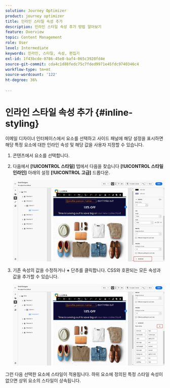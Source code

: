 ```yaml
---
solution: Journey Optimizer
product: journey optimizer
title: 인라인 스타일 속성 추가
description: 인라인 스타일 속성 추가 방법 알아보기
feature: Overview
topic: Content Management
role: User
level: Intermediate
keywords: 인라인, 스타일, 속성, 편집기
exl-id: 1f43bcde-0786-45e8-baf4-065c3920fd4e
source-git-commit: cda4c1d88fedc75c7fded9971e45fdc9740346c4
workflow-type: tm+mt
source-wordcount: '122'
ht-degree: 36%

---
```


# 인라인 스타일 속성 추가 {#inline-styling}

이메일 디자이너 인터페이스에서 요소를 선택하고 사이드 패널에 해당 설정을 표시하면 해당 특정 요소에 대한 인라인 속성 및 해당 값을 사용자 지정할 수 있습니다.

1. 콘텐츠에서 요소를 선택합니다.

1. 다음에서 **[!UICONTROL 스타일]** 탭에서 다음을 찾습니다 **[!UICONTROL 스타일 인라인]** 아래의 설정 **[!UICONTROL 고급]** 드롭다운.

   ![](assets/styles_1.png)

1. 기존 속성의 값을 수정하거나 **+** 단추를 클릭합니다. CSS와 호환되는 모든 속성과 값을 추가할 수 있습니다.

   ![](assets/styles_2.png)

그런 다음 선택한 요소에 스타일이 적용됩니다. 하위 요소에 정의된 특정 스타일 속성이 없으면 상위 요소의 스타일이 상속됩니다.

